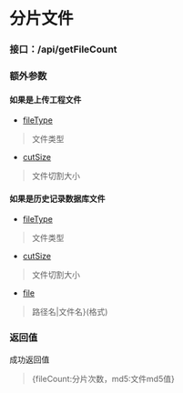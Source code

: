 # 分片文件
### 接口：/api/getFileCount
### 额外参数
#### 如果是上传工程文件
- [fileType]()
>文件类型

- [cutSize]()
>文件切割大小

#### 如果是历史记录数据库文件

- [fileType]()
>文件类型

- [cutSize]()
>文件切割大小

- [file]()
>路径名|文件名}(格式)

### 返回值
成功返回值 
>{fileCount:分片次数，md5:文件md5值}